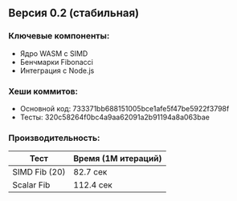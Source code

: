 ## Версия 0.2 (стабильная)

### Ключевые компоненты:
- Ядро WASM с SIMD
- Бенчмарки Fibonacci
- Интеграция с Node.js

### Хеши коммитов:
- Основной код: 733371bb688151005bce1afe5f47be5922f3798f
- Тесты: 320c58264f0bc4a9aa62091a2b91194a8a063bae

### Производительность:
| Тест          | Время (1M итераций) |
|---------------|---------------------|
| SIMD Fib (20) | 82.7 сек            |
| Scalar Fib    | 112.4 сек           |
